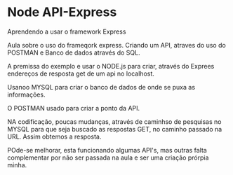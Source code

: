 # Node API-Express
Aprendendo a usar o framework Express

Aula sobre o uso do frameqork express. Criando um API, atraves do uso do POSTMAN e Banco de dados através do SQL.

A premissa do exemplo e usar o NODE.js para criar, através do Exprees endereços de resposta get de um api no localhost.

Usanoo MYSQL para criar o banco de dados de onde se puxa as informações.

O POSTMAN usado para criar a ponto da API.

NA codificação, poucas mudanças, através de caminhso de pesquisas no MYSQL para que seja buscado as respostas GET, no caminho passado na URL.
Assim obtemos a resposta.

POde-se melhorar, esta funcionando algumas API's, mas outras falta complementar por não ser passada na aula e ser uma criação prórpia minha.
